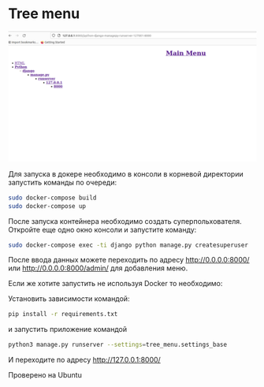 # Tree menu


![alt text](https://github.com/Homerw223v/tree_menu/blob/main/example.png)

Для запуска в докере необходимо в консоли в корневой директории запустить команды по очереди:  
```bash
sudo docker-compose build
sudo docker-compose up
```
После запуска контейнера необходимо создать суперпольхователя. Откройте еще одно окно консоли и запустите команду:  

```bash
sudo docker-compose exec -ti django python manage.py createsuperuser

```

После ввода данных можете переходить по адресу http://0.0.0.0:8000/  или http://0.0.0.0:8000/admin/ для добавления меню.

Если же хотите запустить не используя Docker то необходимо:  

Установить зависимости командой:  

```bash
pip install -r requirements.txt
```

и запустить приложение командой 
```bash
python3 manage.py runserver --settings=tree_menu.settings_base
```
И переходите по адресу http://127.0.0.1:8000/ 

Проверено на Ubuntu
